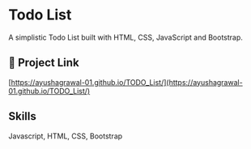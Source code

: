 
# Todo List

A simplistic Todo List built with HTML, CSS, JavaScript and Bootstrap.









## 🔗 Project Link

[https://ayushagrawal-01.github.io/TODO_List/](https://ayushagrawal-01.github.io/TODO_List/)


##  Skills
Javascript, HTML, CSS, Bootstrap





